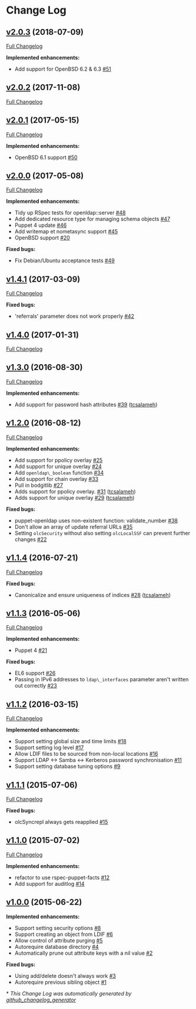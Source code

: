 # Change Log

## [v2.0.3](https://github.com/bodgit/puppet-openldap/tree/v2.0.3) (2018-07-09)
[Full Changelog](https://github.com/bodgit/puppet-openldap/compare/v2.0.2...v2.0.3)

**Implemented enhancements:**

- Add support for OpenBSD 6.2 & 6.3 [\#51](https://github.com/bodgit/puppet-openldap/issues/51)

## [v2.0.2](https://github.com/bodgit/puppet-openldap/tree/v2.0.2) (2017-11-08)
[Full Changelog](https://github.com/bodgit/puppet-openldap/compare/v2.0.1...v2.0.2)

## [v2.0.1](https://github.com/bodgit/puppet-openldap/tree/v2.0.1) (2017-05-15)
[Full Changelog](https://github.com/bodgit/puppet-openldap/compare/v2.0.0...v2.0.1)

**Implemented enhancements:**

- OpenBSD 6.1 support [\#50](https://github.com/bodgit/puppet-openldap/issues/50)

## [v2.0.0](https://github.com/bodgit/puppet-openldap/tree/v2.0.0) (2017-05-08)
[Full Changelog](https://github.com/bodgit/puppet-openldap/compare/v1.4.1...v2.0.0)

**Implemented enhancements:**

- Tidy up RSpec tests for openldap::server [\#48](https://github.com/bodgit/puppet-openldap/issues/48)
- Add dedicated resource type for managing schema objects [\#47](https://github.com/bodgit/puppet-openldap/issues/47)
- Puppet 4 update [\#46](https://github.com/bodgit/puppet-openldap/issues/46)
- Add writemap et nometasync support [\#45](https://github.com/bodgit/puppet-openldap/issues/45)
- OpenBSD support [\#20](https://github.com/bodgit/puppet-openldap/issues/20)

**Fixed bugs:**

- Fix Debian/Ubuntu acceptance tests [\#49](https://github.com/bodgit/puppet-openldap/issues/49)

## [v1.4.1](https://github.com/bodgit/puppet-openldap/tree/v1.4.1) (2017-03-09)
[Full Changelog](https://github.com/bodgit/puppet-openldap/compare/v1.4.0...v1.4.1)

**Fixed bugs:**

- 'referrals' parameter does not work properly [\#42](https://github.com/bodgit/puppet-openldap/issues/42)

## [v1.4.0](https://github.com/bodgit/puppet-openldap/tree/v1.4.0) (2017-01-31)
[Full Changelog](https://github.com/bodgit/puppet-openldap/compare/v1.3.0...v1.4.0)

## [v1.3.0](https://github.com/bodgit/puppet-openldap/tree/v1.3.0) (2016-08-30)
[Full Changelog](https://github.com/bodgit/puppet-openldap/compare/v1.2.0...v1.3.0)

**Implemented enhancements:**

- Add support for password hash attributes [\#39](https://github.com/bodgit/puppet-openldap/pull/39) ([tcsalameh](https://github.com/tcsalameh))

## [v1.2.0](https://github.com/bodgit/puppet-openldap/tree/v1.2.0) (2016-08-12)
[Full Changelog](https://github.com/bodgit/puppet-openldap/compare/v1.1.4...v1.2.0)

**Implemented enhancements:**

- Add support for ppolicy overlay [\#25](https://github.com/bodgit/puppet-openldap/issues/25)
- Add support for unique overlay [\#24](https://github.com/bodgit/puppet-openldap/issues/24)
- Add `openldap\_boolean` function [\#34](https://github.com/bodgit/puppet-openldap/issues/34)
- Add support for chain overlay [\#33](https://github.com/bodgit/puppet-openldap/issues/33)
- Pull in bodgitlib [\#27](https://github.com/bodgit/puppet-openldap/issues/27)
- Adds support for ppolicy overlay. [\#31](https://github.com/bodgit/puppet-openldap/pull/31) ([tcsalameh](https://github.com/tcsalameh))
- Adds support for unique overlay [\#29](https://github.com/bodgit/puppet-openldap/pull/29) ([tcsalameh](https://github.com/tcsalameh))

**Fixed bugs:**

- puppet-openldap uses non-existent function: validate\_number [\#38](https://github.com/bodgit/puppet-openldap/issues/38)
- Don't allow an array of update referral URLs [\#35](https://github.com/bodgit/puppet-openldap/issues/35)
- Setting `olcSecurity` without also setting `olcLocalSSF` can prevent further changes [\#22](https://github.com/bodgit/puppet-openldap/issues/22)

## [v1.1.4](https://github.com/bodgit/puppet-openldap/tree/v1.1.4) (2016-07-21)
[Full Changelog](https://github.com/bodgit/puppet-openldap/compare/v1.1.3...v1.1.4)

**Fixed bugs:**

- Canonicalize and ensure uniqueness of indices [\#28](https://github.com/bodgit/puppet-openldap/pull/28) ([tcsalameh](https://github.com/tcsalameh))

## [v1.1.3](https://github.com/bodgit/puppet-openldap/tree/v1.1.3) (2016-05-06)
[Full Changelog](https://github.com/bodgit/puppet-openldap/compare/v1.1.2...v1.1.3)

**Implemented enhancements:**

- Puppet 4 [\#21](https://github.com/bodgit/puppet-openldap/issues/21)

**Fixed bugs:**

- EL6 support [\#26](https://github.com/bodgit/puppet-openldap/issues/26)
- Passing in IPv6 addresses to `ldap\_interfaces` parameter aren't written out correctly [\#23](https://github.com/bodgit/puppet-openldap/issues/23)

## [v1.1.2](https://github.com/bodgit/puppet-openldap/tree/v1.1.2) (2016-03-15)
[Full Changelog](https://github.com/bodgit/puppet-openldap/compare/v1.1.1...v1.1.2)

**Implemented enhancements:**

- Support setting global size and time limits [\#18](https://github.com/bodgit/puppet-openldap/issues/18)
- Support setting log level [\#17](https://github.com/bodgit/puppet-openldap/issues/17)
- Allow LDIF files to be sourced from non-local locations [\#16](https://github.com/bodgit/puppet-openldap/issues/16)
- Support LDAP \<-\> Samba \<-\> Kerberos password synchronisation [\#11](https://github.com/bodgit/puppet-openldap/issues/11)
- Support setting database tuning options [\#9](https://github.com/bodgit/puppet-openldap/issues/9)

## [v1.1.1](https://github.com/bodgit/puppet-openldap/tree/v1.1.1) (2015-07-06)
[Full Changelog](https://github.com/bodgit/puppet-openldap/compare/v1.1.0...v1.1.1)

**Fixed bugs:**

- olcSyncrepl always gets reapplied [\#15](https://github.com/bodgit/puppet-openldap/issues/15)

## [v1.1.0](https://github.com/bodgit/puppet-openldap/tree/v1.1.0) (2015-07-02)
[Full Changelog](https://github.com/bodgit/puppet-openldap/compare/v1.0.0...v1.1.0)

**Implemented enhancements:**

- refactor to use rspec-puppet-facts [\#12](https://github.com/bodgit/puppet-openldap/issues/12)
- Add support for auditlog [\#14](https://github.com/bodgit/puppet-openldap/issues/14)

## [v1.0.0](https://github.com/bodgit/puppet-openldap/tree/v1.0.0) (2015-06-22)
**Implemented enhancements:**

- Support setting security options [\#8](https://github.com/bodgit/puppet-openldap/issues/8)
- Support creating an object from LDIF [\#6](https://github.com/bodgit/puppet-openldap/issues/6)
- Allow control of attribute purging [\#5](https://github.com/bodgit/puppet-openldap/issues/5)
- Autorequire database directory [\#4](https://github.com/bodgit/puppet-openldap/issues/4)
- Automatically prune out attribute keys with a nil value [\#2](https://github.com/bodgit/puppet-openldap/issues/2)

**Fixed bugs:**

- Using add/delete doesn't always work [\#3](https://github.com/bodgit/puppet-openldap/issues/3)
- Autorequire previous sibling object [\#1](https://github.com/bodgit/puppet-openldap/issues/1)



\* *This Change Log was automatically generated by [github_changelog_generator](https://github.com/skywinder/Github-Changelog-Generator)*